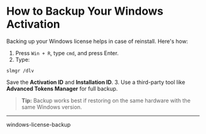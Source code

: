 # How to Backup Your Windows Activation
Backing up your Windows license helps in case of reinstall. Here's how:
1. Press `Win + R`, type `cmd`, and press Enter.
2. Type:
```
slmgr /dlv
```
Save the **Activation ID** and **Installation ID**.
3. Use a third-party tool like **Advanced Tokens Manager** for full backup.
> **Tip:** Backup works best if restoring on the same hardware with the same Windows version.
---
windows-license-backup